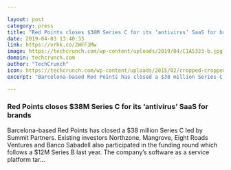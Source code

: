 ```yaml
---

layout: post
category: press
title: "Red Points closes $38M Series C for its ‘antivirus’ SaaS for brands"
date: 2019-04-03 13:40:33
link: https://vrhk.co/2WFF3Mw
image: https://techcrunch.com/wp-content/uploads/2019/04/C1A5323-b.jpg?w=600
domain: techcrunch.com
author: "TechCrunch"
icon: https://techcrunch.com/wp-content/uploads/2015/02/cropped-cropped-favicon-gradient.png?w=180
excerpt: "Barcelona-based Red Points has closed a $38 million Series C led by Summit Partners. Existing investors Northzone, Mangrove, Eight Roads Ventures and Banco Sabadell also participated in the funding round which follows a $12M Series B last year. The company’s software as a service platform tar…"

---
```


### Red Points closes $38M Series C for its ‘antivirus’ SaaS for brands

Barcelona-based Red Points has closed a $38 million Series C led by Summit Partners. Existing investors Northzone, Mangrove, Eight Roads Ventures and Banco Sabadell also participated in the funding round which follows a $12M Series B last year. The company’s software as a service platform tar…